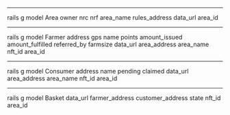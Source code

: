 _____________

rails g model Area owner nrc nrf area_name rules_address data_url area_id

_____________

rails g model Farmer address gps name points amount_issued amount_fulfilled referred_by farmsize data_url area_address area_name nft_id area_id

____________

rails g model  Consumer address name pending claimed data_url area_address area_name nft_id area_id

_______________________

rails g model Basket data_url farmer_address customer_address state nft_id area_id

